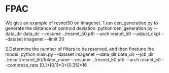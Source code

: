 # FPAC
We give an example of resnet50 on Imagenet.
1.run cen_generation.py to generate the distance of centroid deviation.
   python cen_generation.py --data_dir data_dir --resume ../resnet_50.pth --arch resnet_50 --adjust_ckpt --dataset imagenet  --limit 20

2.Determine the number of filters to be reserved, and then finetune the model.
   python main.py --dataset imagenet --data_dir data_dir --job_dir ./result/resnet_50/folder_name --resume ../resnet_50.pth --arch resnet_50 --compress_rate [0.]+[0.1]*3+[0.35]*16 
